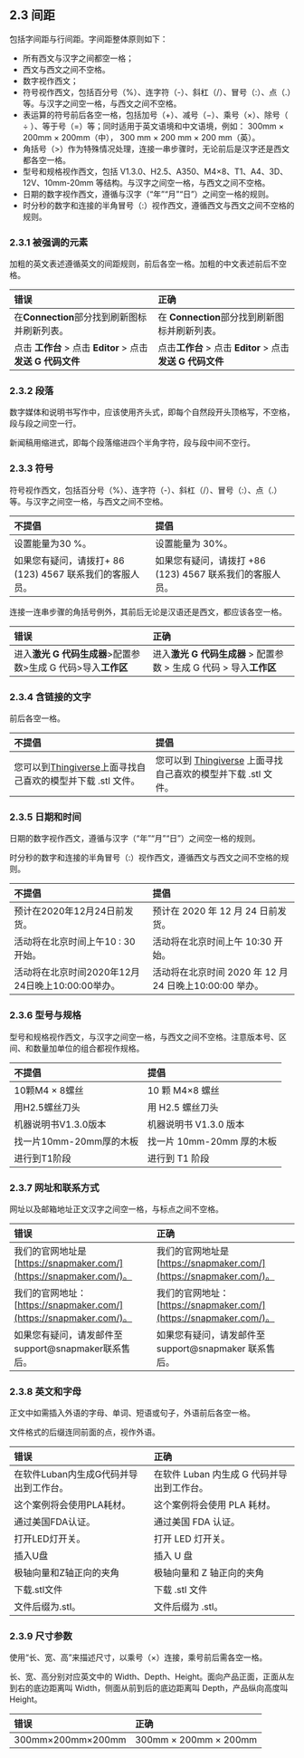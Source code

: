 ## 2.3 间距

包括字间距与行间距。字间距整体原则如下：

* 所有西文与汉字之间都空一格；
* 西文与西文之间不空格。
* 数字视作西文；
* 符号视作西文，包括百分号（%）、连字符（-）、斜杠（/）、冒号（:）、点（.）等。与汉字之间空一格，与西文之间不空格。
* 表运算的符号前后各空一格，包括加号（+）、减号（−）、乘号（×）、除号（ ÷ ）、等于号（=）等；同时适用于英文语境和中文语境，例如：
  300mm × 200mm × 200mm（中），
  300 mm × 200 mm × 200 mm（英）。
* 角括号（>）作为特殊情况处理，连接一串步骤时，无论前后是汉字还是西文都各空一格。
* 型号和规格视作西文，包括 V1.3.0、H2.5、A350、M4×8、T1、A4、3D、12V、10mm-20mm 等结构。与汉字之间空一格，与西文之间不空格。
* 日期的数字视作西文，遵循与汉字（“年”“月”“日”）之间空一格的规则。
* 时分秒的数字和连接的半角冒号（:）视作西文，遵循西文与西文之间不空格的规则。
### 2.3.1 被强调的元素

加粗的英文表述遵循英文的间距规则，前后各空一格。加粗的中文表述前后不空格。

|**错误**|**正确**|
|:----|:----|
|在**Connection**部分找到刷新图标并刷新列表。|在 **Connection**部分找到刷新图标并刷新列表。|
|点击 **工作台** > 点击 **Editor** > 点击 **发送 G 代码文件**|点击**工作台** > 点击 **Editor** > 点击**发送 G 代码文件**|

### 2.3.2 段落

数字媒体和说明书写作中，应该使用齐头式，即每个自然段开头顶格写，不空格，段与段之间空一行。

新闻稿用缩进式，即每个段落缩进四个半角字符，段与段中间不空行。

### 2.3.3 符号 

符号视作西文，包括百分号（%）、连字符（-）、斜杠（/）、冒号（:）、点（.）等。与汉字之间空一格，与西文之间不空格。

|**不提倡**|**提倡**|
|:----|:----|
|设置能量为30 %。|设置能量为 30%。|
|如果您有疑问，请拨打+ 86 (123) 4567 联系我们的客服人员。|如果您有疑问，请拨打 +86 (123) 4567 联系我们的客服人员。|

连接一连串步骤的角括号例外，其前后无论是汉语还是西文，都应该各空一格。

|**错误**|**正确**|
|:----|:----|
|进入**激光 G 代码生成器**>配置参数>生成 G 代码>导入**工作区**|进入**激光 G 代码生成器** > 配置参数 > 生成 G 代码 > 导入**工作区**|

### 2.3.4 含链接的文字

前后各空一格。

|**不提倡**|**提倡**|
|:----|:----|
|您可以到[Thingiverse](https://www.thingiverse.com/)上面寻找自己喜欢的模型并下载 .stl 文件。|您可以到 [Thingiverse](https://www.thingiverse.com/) 上面寻找自己喜欢的模型并下载 .stl 文件。|

### 2.3.5 日期和时间

日期的数字视作西文，遵循与汉字（“年”“月”“日”）之间空一格的规则。

时分秒的数字和连接的半角冒号（:）视作西文，遵循西文与西文之间不空格的规则。

|**不提倡**|**提倡**|
|:----|:----|
|预计在2020年12月24日前发货。|预计在 2020 年 12 月 24 日前发货。|
|活动将在北京时间上午10 : 30开始。|活动将在北京时间上午 10:30 开始。|
|活动将在北京时间2020年12月24日晚上10:00:00举办。|活动将在北京时间 2020 年 12 月 24 日晚上10:00:00 举办。|

### 2.3.6 型号与规格

型号和规格视作西文，与汉字之间空一格，与西文之间不空格。注意版本号、区间、和数量加单位的组合都视作规格。

|**不提倡**|**提倡**|
|:----|:----|
|10颗M4 × 8螺丝|10 颗 M4×8 螺丝|
|用H2.5螺丝刀头|用 H2.5 螺丝刀头|
|机器说明书V1.3.0版本|机器说明书 V1.3.0 版本|
|找一片10mm-20mm厚的木板|找一片 10mm-20mm 厚的木板|
|进行到T1阶段|进行到 T1 阶段|

### 2.3.7 网址和联系方式

网址以及邮箱地址正文汉字之间空一格，与标点之间不空格。

|**错误**|**正确**|
|:----|:----|
|我们的官网地址是[https://snapmaker.com/](https://snapmaker.com/)。|我们的官网地址是 [https://snapmaker.com/](https://snapmaker.com/)。|
|我们的官网地址： [https://snapmaker.com/](https://snapmaker.com/)。|我们的官网地址：[https://snapmaker.com/](https://snapmaker.com/)。|
|如果您有疑问，请发邮件至support@snapmaker联系售后。|如果您有疑问，请发邮件至 support@snapmaker 联系售后。|

### 2.3.8 英文和字母

正文中如需插入外语的字母、单词、短语或句子，外语前后各空一格。

文件格式的后缀连同前面的点，视作外语。

|**错误**|**正确**|
|:----|:----|
|在软件Luban内生成G代码并导出到工作台。|在软件 Luban 内生成 G 代码并导出到工作台。|
|这个案例将会使用PLA耗材。|这个案例将会使用 PLA 耗材。|
|通过美国FDA认证。|通过美国 FDA 认证。|
|打开LED灯开关。|打开 LED 灯开关。|
|插入U盘|插入 U 盘|
|极轴向量和Z轴正向的夹角|极轴向量和 Z 轴正向的夹角|
|下载.stl文件|下载 .stl 文件|
|文件后缀为.stl。|文件后缀为 .stl。|

### 2.3.9 尺寸参数
使用“长、宽、高”来描述尺寸，以乘号（×）连接，乘号前后需各空一格。

长、宽、高分别对应英文中的 Width、Depth、Height。面向产品正面，正面从左到右的底边距离叫 Width，侧面从前到后的底边距离叫 Depth，产品纵向高度叫 Height。

|**错误**|**正确**|
|:----|:----|
|300mm×200mm×200mm|300mm × 200mm × 200mm|
